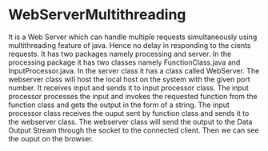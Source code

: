 # WebServerMultithreading
It is a Web Server which can handle multiple requests simultaneously using multithreading feature of java. Hence no delay in responding to the cients requests. It has two packages namely processing and server. In the processing package it has two classes namely FunctionClass.java and InputProcessor.java. In the server class it has a class called WebServer. The webserver class will host the local host on the system with the given port number. It receives input and sends it to input processor class. The input processor processes the input and invokes the requested function from the function class and gets the output in the form of a string. The input processor class receives the ouput sent by function class and sends it to the webserver class. The webserver class will send the output to the Data Output Stream through the socket to the connected client. Then we can see the ouput on the browser.
